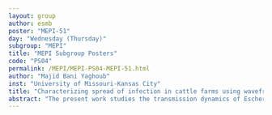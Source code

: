 ```yaml
---
layout: group
author: esmb
poster: "MEPI-51"
day: "Wednesday (Thursday)"
subgroup: "MEPI"
title: "MEPI Subgroup Posters"
code: "PS04"
permalink: /MEPI/MEPI-PS04-MEPI-51.html
author: "Majid Bani Yaghoub"
inst: "University of Missouri-Kansas City"
title: "Characterizing spread of infection in cattle farms using wavefronts of a reaction-diffusion coinfection model"
abstract: "The present work studies the transmission dynamics of Escherichia coli O157:H7 in a dairy farm using a coinfection Reaction-Diffusion Susceptible-Infected-Susceptible model. Analysis of the model includes existence and stability of equilibria, and calculation of the basic reproduction number. Furthermore, it is numerically shown that the model exhibits stationary and traveling wavefronts. Existence of a stationary wavefront implies that the likelihood of infection transmission is a function of host's location. This is in contrast with recent studies that use Turing patterns to determine the likelihood of infection. In addition, formation of a one-hump traveling wavefront characterizes establishment of an endemic equilibrium in the entire spatial domain."
---
```

